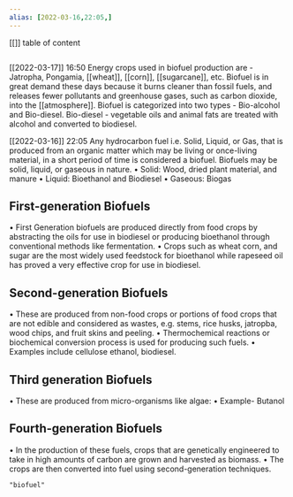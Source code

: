 ```yaml
---
alias: [2022-03-16,22:05,]
---
```

[[]]
table of content
```toc
```

[[2022-03-17]] 16:50
Energy crops used in biofuel production are - Jatropha, Pongamia, [[wheat]], [[corn]], [[sugarcane]], etc.
Biofuel is in great demand these days because it burns cleaner than fossil fuels, and releases fewer pollutants and greenhouse gases, such as carbon dioxide, into the [[atmosphere]].
Biofuel is categorized into two types - Bio-alcohol and Bio-diesel.
Bio-diesel - vegetable oils and animal fats are treated with alcohol and converted to biodiesel.

[[2022-03-16]] 22:05
Any hydrocarbon fuel i.e. Solid, Liquid, or Gas, that is produced from an organic matter which may be living or once-living material, in a short period of time is considered a biofuel.
Biofuels may be solid, liquid, or gaseous in nature.
	• Solid: Wood, dried plant material, and manure
	• Liquid: Bioethanol and Biodiesel
	• Gaseous: Biogas
## First-generation Biofuels
• First Generation biofuels are produced directly from food crops by abstracting the oils for use in biodiesel or producing bioethanol through conventional methods like fermentation.
• Crops such as wheat corn, and sugar are the most widely used feedstock for bioethanol while rapeseed oil has proved a very effective crop for use in biodiesel.
## Second-generation Biofuels
• These are produced from non-food crops or portions of food crops that are not edible and considered as wastes, e.g. stems, rice husks, jatropba, wood chips, and fruit skins and peeling.
• Thermochemical reactions or biochemical conversion process is used for producing such fuels.
• Examples include cellulose ethanol, biodiesel.
## Third generation Biofuels
• These are produced from micro-organisms like algae:
• Example- Butanol
## Fourth-generation Biofuels
• In the production of these fuels, crops that are genetically engineered to take in high amounts of carbon are grown and harvested as biomass.
• The crops are then converted into fuel using second-generation techniques.
```query
"biofuel"
```